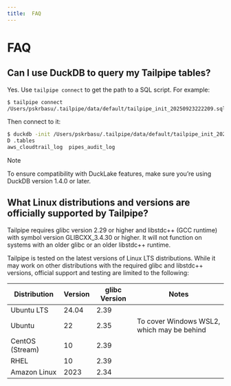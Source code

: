 ```yaml
---
title:  FAQ
---
```


# FAQ

## Can I use DuckDB to query my Tailpipe tables?

Yes. Use `tailpipe connect` to get the path to a SQL script. For example:

```bash
$ tailpipe connect
/Users/pskrbasu/.tailpipe/data/default/tailpipe_init_20250923222209.sql
```

Then connect to it:

```bash
$ duckdb -init /Users/pskrbasu/.tailpipe/data/default/tailpipe_init_20250923222209.sql
D .tables
aws_cloudtrail_log  pipes_audit_log
```

> [!NOTE]
> To ensure compatibility with DuckLake features, make sure you’re using DuckDB version 1.4.0 or later.



<!--
## Can I define more than one partition per table?

Yes. In this example, the `aws_cloudtrail_log` table has two partitions, one for each of two AWS accounts.

```hcl
connection "aws" "12345" {
  profile = "SSO-12345"
  regions = ["*"]
}

connection "aws" "6789" {
  profile = "SSO-6789"
  regions = ["*"]
}

partition "aws_cloudtrail_log" "12345" {
  source "aws_s3_bucket" {
    connection = connection.aws.12345
    bucket     = "aws-cloudtrail-logs-12345"
    file_layout = "AWSLogs/%{NUMBER:account_id}/%{DATA}.json.gz"
  }
}

partition "aws_cloudtrail_log" "6789" {
  source "aws_s3_bucket" {
    connection = connection.aws.6789
    bucket     = "aws-cloudtrail-logs-6789"
    file_layout = "AWSLogs/%{NUMBER:account_id}/%{DATA}.json.gz"
  }
}
```

## Can I define multiple sources for a table?

Yes. In this example, the `aws_cloudtrail_log` table has one partition that encompasses two AWS accounts.

```hcl
connection "aws" "12345" {
  profile = "SSO-12345"
  regions = ["*"]
}

connection "aws" "6789" {
  profile = "SSO-6789"
  regions = ["*"]
}

partition "aws_cloudtrail_log" "cloudtrail_all" {
  source "aws_s3_bucket" {
    connection = connection.aws.12345
    bucket     = "aws-cloudtrail-logs-12345-2755fe67"
    file_layout = "AWSLogs/%{NUMBER:account_id}/%{DATA}.json.gz"
  }

  source "aws_s3_bucket" {
    connection = connection.aws.6789
    bucket     = "aws-cloudtrail-logs-6789-2755fe67"
    file_layout = "AWSLogs/%{NUMBER:account_id}/%{DATA}.json.gz"
  }
}
```

## What partition indexes are available for a table?

The `tp_index` value depends on how you have configured it in your [partition config](/docs/reference/config-files/partition). By default, `tp_index` is set to `"default"`, but you can configure it to specify a column whose value should be used as the partition index, as makes sense for the data. For AWS tables, you might set it to `account_id`.
-->

## What Linux distributions and versions are officially supported by Tailpipe?

Tailpipe requires glibc version 2.29 or higher and libstdc++ (GCC runtime) with symbol version GLIBCXX_3.4.30 or higher. It will not function on systems with an older glibc or an older libstdc++ runtime.

Tailpipe is tested on the latest versions of Linux LTS distributions. While it may work on other distributions with the required glibc and libstdc++ versions, official support and testing are limited to the following:


| Distribution       | Version | glibc Version | Notes                                                   |
|--------------------|---------|---------------|---------------------------------------------------------|
| Ubuntu LTS         | 24.04   | 2.39          |                                                         |
| Ubuntu             | 22      | 2.35          | To cover Windows WSL2, which may be behind              |
| CentOS (Stream)    | 10      | 2.39          |                                                         |
| RHEL               | 10      | 2.39          |                                                         |
| Amazon Linux       | 2023    | 2.34          |                                                         |